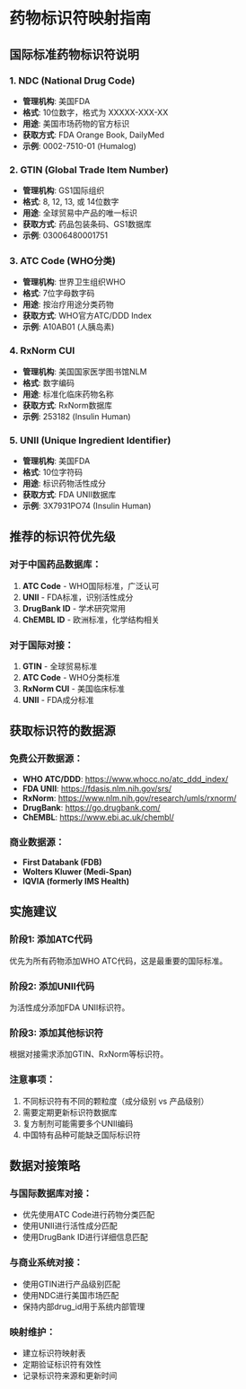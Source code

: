 # 药物标识符映射指南

## 国际标准药物标识符说明

### 1. NDC (National Drug Code)
- **管理机构**: 美国FDA
- **格式**: 10位数字，格式为 XXXXX-XXX-XX
- **用途**: 美国市场药物的官方标识
- **获取方式**: FDA Orange Book, DailyMed
- **示例**: 0002-7510-01 (Humalog)

### 2. GTIN (Global Trade Item Number)
- **管理机构**: GS1国际组织
- **格式**: 8, 12, 13, 或 14位数字
- **用途**: 全球贸易中产品的唯一标识
- **获取方式**: 药品包装条码、GS1数据库
- **示例**: 03006480001751

### 3. ATC Code (WHO分类)
- **管理机构**: 世界卫生组织WHO
- **格式**: 7位字母数字码
- **用途**: 按治疗用途分类药物
- **获取方式**: WHO官方ATC/DDD Index
- **示例**: A10AB01 (人胰岛素)

### 4. RxNorm CUI
- **管理机构**: 美国国家医学图书馆NLM  
- **格式**: 数字编码
- **用途**: 标准化临床药物名称
- **获取方式**: RxNorm数据库
- **示例**: 253182 (Insulin Human)

### 5. UNII (Unique Ingredient Identifier)
- **管理机构**: 美国FDA
- **格式**: 10位字符码
- **用途**: 标识药物活性成分
- **获取方式**: FDA UNII数据库
- **示例**: 3X7931PO74 (Insulin Human)

## 推荐的标识符优先级

### 对于中国药品数据库：
1. **ATC Code** - WHO国际标准，广泛认可
2. **UNII** - FDA标准，识别活性成分
3. **DrugBank ID** - 学术研究常用
4. **ChEMBL ID** - 欧洲标准，化学结构相关

### 对于国际对接：
1. **GTIN** - 全球贸易标准
2. **ATC Code** - WHO分类标准
3. **RxNorm CUI** - 美国临床标准
4. **UNII** - FDA成分标准

## 获取标识符的数据源

### 免费公开数据源：
- **WHO ATC/DDD**: https://www.whocc.no/atc_ddd_index/
- **FDA UNII**: https://fdasis.nlm.nih.gov/srs/
- **RxNorm**: https://www.nlm.nih.gov/research/umls/rxnorm/
- **DrugBank**: https://go.drugbank.com/
- **ChEMBL**: https://www.ebi.ac.uk/chembl/

### 商业数据源：
- **First Databank (FDB)**
- **Wolters Kluwer (Medi-Span)**
- **IQVIA (formerly IMS Health)**

## 实施建议

### 阶段1: 添加ATC代码
优先为所有药物添加WHO ATC代码，这是最重要的国际标准。

### 阶段2: 添加UNII代码
为活性成分添加FDA UNII标识符。

### 阶段3: 添加其他标识符
根据对接需求添加GTIN、RxNorm等标识符。

### 注意事项：
1. 不同标识符有不同的颗粒度（成分级别 vs 产品级别）
2. 需要定期更新标识符数据库
3. 复方制剂可能需要多个UNII编码
4. 中国特有品种可能缺乏国际标识符

## 数据对接策略

### 与国际数据库对接：
- 优先使用ATC Code进行药物分类匹配
- 使用UNII进行活性成分匹配
- 使用DrugBank ID进行详细信息匹配

### 与商业系统对接：
- 使用GTIN进行产品级别匹配
- 使用NDC进行美国市场匹配
- 保持内部drug_id用于系统内部管理

### 映射维护：
- 建立标识符映射表
- 定期验证标识符有效性
- 记录标识符来源和更新时间

